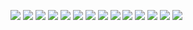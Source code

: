 ﻿![](./images/3-3二极管及其简化模型-图片-1.jpg)
![](./images/3-3二极管及其简化模型-图片-2.jpg)
![](./images/3-3二极管及其简化模型-图片-3.jpg)
![](./images/3-3二极管及其简化模型-图片-4.jpg)
![](./images/3-3二极管及其简化模型-图片-5.jpg)
![](./images/3-3二极管及其简化模型-图片-6.jpg)
![](./images/3-3二极管及其简化模型-图片-7.jpg)
![](./images/3-3二极管及其简化模型-图片-8.jpg)
![](./images/3-3二极管及其简化模型-图片-9.jpg)
![](./images/3-3二极管及其简化模型-图片-10.jpg)
![](./images/3-3二极管及其简化模型-图片-11.jpg)
![](./images/3-3二极管及其简化模型-图片-12.jpg)
![](./images/3-3二极管及其简化模型-图片-13.jpg)
![](./images/3-3二极管及其简化模型-图片-14.jpg)
